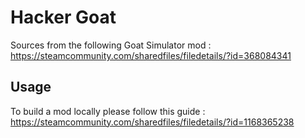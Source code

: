 # Hacker Goat

Sources from the following Goat Simulator mod : https://steamcommunity.com/sharedfiles/filedetails/?id=368084341

## Usage

To build a mod locally please follow this guide : https://steamcommunity.com/sharedfiles/filedetails/?id=1168365238